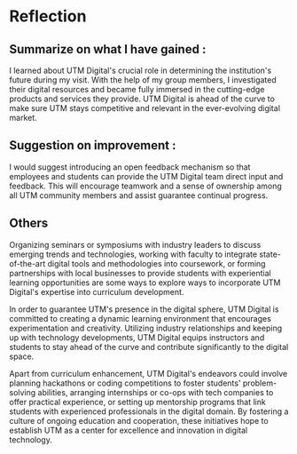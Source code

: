 # Reflection 
## Summarize on what I have gained :
I learned about UTM Digital's crucial role in determining the institution's future during my visit. With the help of my group members, I investigated their digital resources and became fully immersed in the cutting-edge products and services they provide. UTM Digital is ahead of the curve to make sure UTM stays competitive and relevant in the ever-evolving digital market.

## Suggestion on improvement :
I would suggest introducing an open feedback mechanism so that employees and students can provide the UTM Digital team direct input and feedback. This will encourage teamwork and a sense of ownership among all UTM community members and assist guarantee continual progress.

## Others
Organizing seminars or symposiums with industry leaders to discuss emerging trends and technologies, working with faculty to integrate state-of-the-art digital tools and methodologies into coursework, or forming partnerships with local businesses to provide students with experiential learning opportunities are some ways to explore ways to incorporate UTM Digital's expertise into curriculum development.

In order to guarantee UTM's presence in the digital sphere, UTM Digital is committed to creating a dynamic learning environment that encourages experimentation and creativity. Utilizing industry relationships and keeping up with technology developments, UTM Digital equips instructors and students to stay ahead of the curve and contribute significantly to the digital space.

Apart from curriculum enhancement, UTM Digital's endeavors could involve planning hackathons or coding competitions to foster students' problem-solving abilities, arranging internships or co-ops with tech companies to offer practical experience, or setting up mentorship programs that link students with experienced professionals in the digital domain. By fostering a culture of ongoing education and cooperation, these initiatives hope to establish UTM as a center for excellence and innovation in digital technology.
